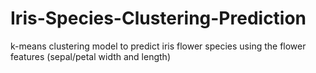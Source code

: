 # Iris-Species-Clustering-Prediction
k-means clustering model to predict iris flower species using the flower features (sepal/petal width and length)
